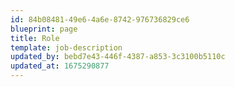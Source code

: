 ```yaml
---
id: 84b08481-49e6-4a6e-8742-976736829ce6
blueprint: page
title: Role
template: job-description
updated_by: bebd7e43-446f-4387-a853-3c3100b5110c
updated_at: 1675290877
---
```


